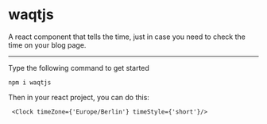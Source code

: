 # waqtjs

A react component that tells the time, just in case you need to check the time on your blog page.

-----------------------------------

Type the following command to get started

```
npm i waqtjs
```

Then in your react project, you can do this:

```
 <Clock timeZone={'Europe/Berlin'} timeStyle={'short'}/>
```